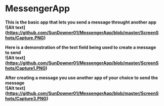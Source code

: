 # MessengerApp
<b>This is the basic app that lets you send a message throught another app<br>
![Alt text] (https://github.com/SunDowner01/MessengerApp/blob/master/ScreenShots/Capture.PNG)

<b>Here is a demonstration of the text field being used to create a message to send<br>
![Alt text] (https://github.com/SunDowner01/MessengerApp/blob/master/ScreenShots/Capture1.PNG)

<b>After creating a message you use another app of your choice to send the message<br>
![Alt text] (https://github.com/SunDowner01/MessengerApp/blob/master/ScreenShots/Capture3.PNG)
